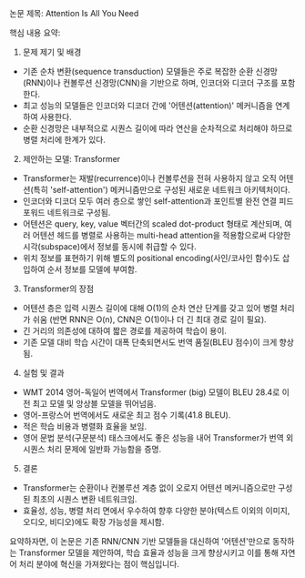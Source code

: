 논문 제목: Attention Is All You Need

핵심 내용 요약:

1. 문제 제기 및 배경
  - 기존 순차 변환(sequence transduction) 모델들은 주로 복잡한 순환 신경망(RNN)이나 컨볼루션 신경망(CNN)을 기반으로 하며, 인코더와 디코더 구조를 포함한다.
  - 최고 성능의 모델들은 인코더와 디코더 간에 '어텐션(attention)' 메커니즘을 연계하여 사용한다.
  - 순환 신경망은 내부적으로 시퀀스 길이에 따라 연산을 순차적으로 처리해야 하므로 병렬 처리에 한계가 있다.

2. 제안하는 모델: Transformer
  - Transformer는 재발(recurrence)이나 컨볼루션을 전혀 사용하지 않고 오직 어텐션(특히 'self-attention') 메커니즘만으로 구성된 새로운 네트워크 아키텍처이다.
  - 인코더와 디코더 모두 여러 층으로 쌓인 self-attention과 포인트별 완전 연결 피드포워드 네트워크로 구성됨.
  - 어텐션은 query, key, value 벡터간의 scaled dot-product 형태로 계산되며, 여러 어텐션 헤드를 병렬로 사용하는 multi-head attention을 적용함으로써 다양한 시각(subspace)에서 정보를 동시에 취급할 수 있다.
  - 위치 정보를 표현하기 위해 별도의 positional encoding(사인/코사인 함수)도 삽입하여 순서 정보를 모델에 부여함.

3. Transformer의 장점
  - 어텐션 층은 입력 시퀀스 길이에 대해 O(1)의 순차 연산 단계를 갖고 있어 병렬 처리가 쉬움 (반면 RNN은 O(n), CNN은 O(1)이나 더 긴 최대 경로 길이 필요).
  - 긴 거리의 의존성에 대하여 짧은 경로를 제공하여 학습이 용이.
  - 기존 모델 대비 학습 시간이 대폭 단축되면서도 번역 품질(BLEU 점수)이 크게 향상됨.

4. 실험 및 결과
  - WMT 2014 영어-독일어 번역에서 Transformer (big) 모델이 BLEU 28.4로 이전 최고 모델 및 앙상블 모델을 뛰어넘음.
  - 영어-프랑스어 번역에서도 새로운 최고 점수 기록(41.8 BLEU).
  - 적은 학습 비용과 병렬화 효율을 보임.
  - 영어 문법 분석(구문분석) 태스크에서도 좋은 성능을 내어 Transformer가 번역 외 시퀀스 처리 문제에 일반화 가능함을 증명.

5. 결론
  - Transformer는 순환이나 컨볼루션 계층 없이 오로지 어텐션 메커니즘으로만 구성된 최초의 시퀀스 변환 네트워크임.
  - 효율성, 성능, 병렬 처리 면에서 우수하여 향후 다양한 분야(텍스트 이외의 이미지, 오디오, 비디오)에도 확장 가능성을 제시함.

요약하자면, 이 논문은 기존 RNN/CNN 기반 모델들을 대신하여 '어텐션'만으로 동작하는 Transformer 모델을 제안하여, 학습 효율과 성능을 크게 향상시키고 이를 통해 자연어 처리 분야에 혁신을 가져왔다는 점이 핵심입니다.
